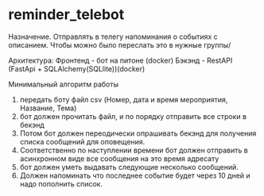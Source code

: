 # reminder_telebot
Назначение.
Отправлять в телегу напоминания о событиях с описанием. Чтобы можно было переслать это в нужные группы/

Архитектура:
Фронтенд - бот на питоне (docker)
Бэкэнд - RestAPI (FastApi + SQLAlchemy(SQLlite))(docker)


Минимальный алгоритм работы
1) передать боту файл csv (Номер, дата и время мероприятия, Название, Тема)
2) бот должен прочитать файл, и по порядку отправить все строки в бекэнд
3) Потом бот должен переодически опрашивать бекэнд для получения списка сообщений для оповещения.
4) Соответственно по наступлении времени бот должен отправить в асинхронном виде все сообщения на это время адресату
5) бот должен уметь выдавать следующие несколько сообщений.
6) Должен напоминать что последнее событие будет через 10 дней и надо пополнить список.


